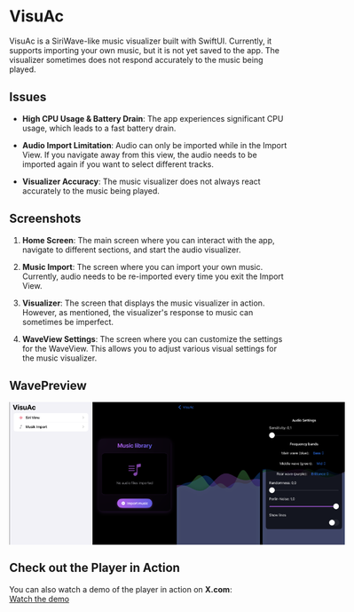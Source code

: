 # VisuAc

VisuAc is a SiriWave-like music visualizer built with SwiftUI. Currently, it supports importing your own music, but it is not yet saved to the app. The visualizer sometimes does not respond accurately to the music being played.

## Issues

- **High CPU Usage & Battery Drain**: The app experiences significant CPU usage, which leads to a fast battery drain.
  
- **Audio Import Limitation**: Audio can only be imported while in the Import View. If you navigate away from this view, the audio needs to be imported again if you want to select different tracks.
  
- **Visualizer Accuracy**: The music visualizer does not always react accurately to the music being played.

## Screenshots

1. **Home Screen**: The main screen where you can interact with the app, navigate to different sections, and start the audio visualizer.
  
2. **Music Import**: The screen where you can import your own music. Currently, audio needs to be re-imported every time you exit the Import View.
  
3. **Visualizer**: The screen that displays the music visualizer in action. However, as mentioned, the visualizer's response to music can sometimes be imperfect.

4. **WaveView Settings**: The screen where you can customize the settings for the WaveView. This allows you to adjust various visual settings for the music visualizer.

## WavePreview

<!-- Screenshots nebeneinander -->
<div style="display: flex; justify-content: space-between;">
  <img src="./screenshot1.png" alt="Screenshot 1" width="30%" />
  <img src="./screenshot2.png" alt="Screenshot 2" width="30%" />
  <img src="./screenshot3.png" alt="Screenshot 3" width="30%" />
  <img src="./screenshot4.png" alt="Screenshot 4 - WaveView Settings" width="30%" />
</div>

## Check out the Player in Action

You can also watch a demo of the player in action on **X.com**:  
[Watch the demo](https://x.com/0x1585D65F0/status/1903976480876396843)
